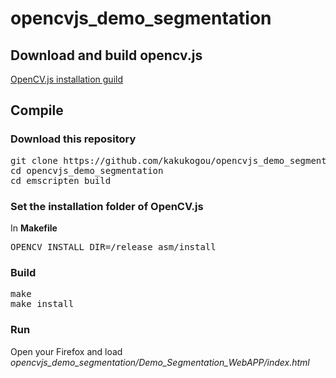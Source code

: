 # opencvjs_demo_segmentation

## Download and build opencv.js
[OpenCV.js installation guild](https://github.com/kakukogou/opencv/tree/opencvjs)

## Compile

### Download this repository
<pre>
git clone https://github.com/kakukogou/opencvjs_demo_segmentation.git
cd opencvjs_demo_segmentation
cd emscripten_build
</pre>

### Set the installation folder of OpenCV.js
In **Makefile**
<pre>
OPENCV_INSTALL_DIR=<your_opencvjs_local_repository>/release_asm/install
</pre>

### Build
<pre>
make
make install
</pre>

### Run
Open your Firefox and load *opencvjs_demo_segmentation/Demo_Segmentation_WebAPP/index.html*
